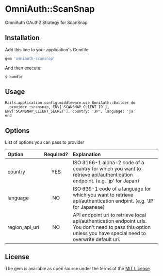 # OmniAuth::ScanSnap

OmniAuth OAuth2 Strategy for ScanSnap

## Installation

Add this line to your application's Gemfile:

```ruby
gem 'omniauth-scansnap'
```

And then execute:

    $ bundle

## Usage

```
Rails.application.config.middleware.use OmniAuth::Builder do
  provider :scansnap, ENV['SCANSNAP_CLIENT_ID'], ENV['SCANSNAP_CLIENT_SECRET'], country: 'JP', language: 'ja'
end
```

## Options

List of options you can pass to provider

| Option | Required? | Explanation |
|:-------|:---------:|:------------|
| country | YES | ISO 3166-1 alpha-2 code of a country for which you want to retrieve api/authentication endpoint. (e.g. 'jp' for Japan) ||
| language | NO | ISO 639-1 code of a language for which you want to retrieve api/authentication endpint. (e.g. 'JP' for Japanese) ||
| region_api_uri | NO | API endpoint uri to retrieve local api/authentication endpoint urls. You don't need to pass this option unless you have special need to overwrite default uri. |

## License

The gem is available as open source under the terms of the [MIT License](http://opensource.org/licenses/MIT).
